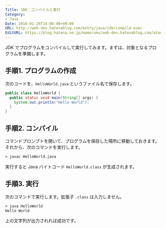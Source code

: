 ```yaml
---
Title: JDK：コンパイルと実行
Category:
- Java
Date: 2016-01-26T14:00:00+09:00
URL: http://web-dev.hatenablog.com/entry/java/jdk/compile-exec
EditURL: https://blog.hatena.ne.jp/mamorums/web-dev.hatenablog.com/atom/entry/10328749687178883877
---
```


JDK でプログラムをコンパイルして実行してみます。まずは、対象となるプログラムを準備します。


## 手順1. プログラムの作成
次のコードを、`HelloWorld.java` というファイル名で保存します。

```java
public class HelloWorld {
  public static void main(String[] args) {
    System.out.println("Hello World");
  }
}
```

## 手順2. コンパイル
コマンドプロンプトを開いて、プログラムを保存した場所に移動しておきます。それから、次のコマンドを実行します。

```txt
> javac HelloWorld.java
```

実行すると Java バイトコード `HelloWorld.class` が生成されます。


## 手順3. 実行
次のコマンドで実行します。拡張子 `.class` は入力しません。

```txt
> java HelloWorld
Hello World
```

上の文字列が出力されれば成功です。
